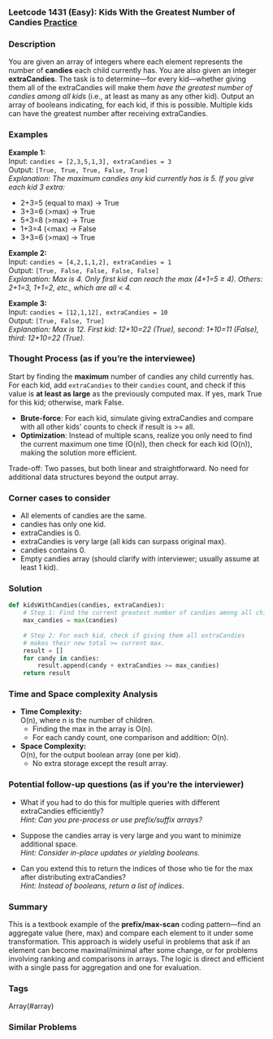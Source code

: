 ### Leetcode 1431 (Easy): Kids With the Greatest Number of Candies [Practice](https://leetcode.com/problems/kids-with-the-greatest-number-of-candies)

### Description  
You are given an array of integers where each element represents the number of **candies** each child currently has. You are also given an integer **extraCandies**. The task is to determine—for every kid—whether giving them all of the extraCandies will make them *have the greatest number of candies among all kids* (i.e., at least as many as any other kid). Output an array of booleans indicating, for each kid, if this is possible. Multiple kids can have the greatest number after receiving extraCandies.

### Examples  

**Example 1:**  
Input: `candies = [2,3,5,1,3], extraCandies = 3`  
Output: `[True, True, True, False, True]`  
*Explanation: The maximum candies any kid currently has is 5. If you give each kid 3 extra:*  
- 2+3=5 (equal to max) → True  
- 3+3=6 (>max) → True  
- 5+3=8 (>max) → True  
- 1+3=4 (<max) → False  
- 3+3=6 (>max) → True  

**Example 2:**  
Input: `candies = [4,2,1,1,2], extraCandies = 1`  
Output: `[True, False, False, False, False]`  
*Explanation: Max is 4. Only first kid can reach the max (4+1=5 ≥ 4). Others: 2+1=3, 1+1=2, etc., which are all < 4.*

**Example 3:**  
Input: `candies = [12,1,12], extraCandies = 10`  
Output: `[True, False, True]`  
*Explanation: Max is 12. First kid: 12+10=22 (True), second: 1+10=11 (False), third: 12+10=22 (True).*

### Thought Process (as if you’re the interviewee)  
Start by finding the **maximum** number of candies any child currently has.  
For each kid, add `extraCandies` to their `candies` count, and check if this value is **at least as large** as the previously computed max. If yes, mark True for this kid; otherwise, mark False.

- **Brute-force**: For each kid, simulate giving extraCandies and compare with all other kids' counts to check if result is >= all.  
- **Optimization**: Instead of multiple scans, realize you only need to find the current maximum one time (O(n)), then check for each kid (O(n)), making the solution more efficient.

Trade-off: Two passes, but both linear and straightforward. No need for additional data structures beyond the output array.

### Corner cases to consider  
- All elements of candies are the same.
- candies has only one kid.
- extraCandies is 0.
- extraCandies is very large (all kids can surpass original max).
- candies contains 0.
- Empty candies array (should clarify with interviewer; usually assume at least 1 kid).

### Solution

```python
def kidsWithCandies(candies, extraCandies):
    # Step 1: Find the current greatest number of candies among all children.
    max_candies = max(candies)
    
    # Step 2: For each kid, check if giving them all extraCandies
    # makes their new total >= current max.
    result = []
    for candy in candies:
        result.append(candy + extraCandies >= max_candies)
    return result
```

### Time and Space complexity Analysis  

- **Time Complexity:**  
  O(n), where n is the number of children.  
  - Finding the max in the array is O(n).
  - For each candy count, one comparison and addition: O(n).
- **Space Complexity:**  
  O(n), for the output boolean array (one per kid).  
  - No extra storage except the result array.

### Potential follow-up questions (as if you’re the interviewer)  

- What if you had to do this for multiple queries with different extraCandies efficiently?  
  *Hint: Can you pre-process or use prefix/suffix arrays?*

- Suppose the candies array is very large and you want to minimize additional space.  
  *Hint: Consider in-place updates or yielding booleans.*

- Can you extend this to return the indices of those who tie for the max after distributing extraCandies?  
  *Hint: Instead of booleans, return a list of indices.*

### Summary
This is a textbook example of the **prefix/max-scan** coding pattern—find an aggregate value (here, max) and compare each element to it under some transformation. This approach is widely useful in problems that ask if an element can become maximal/minimal after some change, or for problems involving ranking and comparisons in arrays. The logic is direct and efficient with a single pass for aggregation and one for evaluation.

### Tags
Array(#array)

### Similar Problems
